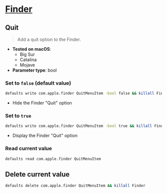 # [Finder](../readme.md)

## Quit

> Add a quit option to the Finder.

- **Tested on macOS**:
  * Big Sur
  * Catalina
  * Mojave
- **Parameter type**: bool

### Set to `false` (default value)
```bash
defaults write com.apple.finder QuitMenuItem -bool false && killall Finder
```
- Hide the Finder "Quit" option

### Set to `true`
```bash
defaults write com.apple.finder QuitMenuItem -bool true && killall Finder
```
- Display the Finder "Quit" option

### Read current value
```bash
defaults read com.apple.finder QuitMenuItem
```

## Delete current value
```bash
defaults delete com.apple.finder QuitMenuItem && killall Finder
```
